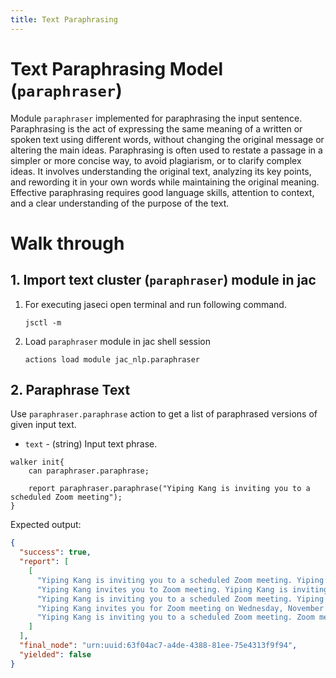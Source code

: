 ```yaml
---
title: Text Paraphrasing
---
```


# Text Paraphrasing Model (`paraphraser`)

Module `paraphraser` implemented for paraphrasing the input sentence. Paraphrasing is the act of expressing the same meaning of a written or spoken text using different words, without changing the original message or altering the main ideas. Paraphrasing is often used to restate a passage in a simpler or more concise way, to avoid plagiarism, or to clarify complex ideas. It involves understanding the original text, analyzing its key points, and rewording it in your own words while maintaining the original meaning. Effective paraphrasing requires good language skills, attention to context, and a clear understanding of the purpose of the text.


# **Walk through**

## **1. Import text cluster (`paraphraser`) module in jac**
1. For executing jaseci open terminal and run following command.
    ```
    jsctl -m
    ```
2.  Load `paraphraser` module in jac shell session
    ```
    actions load module jac_nlp.paraphraser
    ```

## **2. Paraphrase Text**

Use `paraphraser.paraphrase` action to get a list of paraphrased versions of given input text.

- `text` - (string) Input text phrase.

```jac
walker init{
    can paraphraser.paraphrase;

    report paraphraser.paraphrase("Yiping Kang is inviting you to a scheduled Zoom meeting");
}
```

Expected output:

```json
{
  "success": true,
  "report": [
    [
      "Yiping Kang is inviting you to a scheduled Zoom meeting. Yiping Kang is inviting you to a scheduled Zoom meeting.",
      "Yiping Kang invites you to Zoom meeting. Yiping Kang is inviting you to a scheduled Zoom meeting.",
      "Yiping Kang is inviting you to a scheduled Zoom meeting. Yiping Kang is inviting you to a scheduled Zoom meeting.",
      "Yiping Kang invites you for Zoom meeting on Wednesday, November 15th. Yiping Kang is inviting you to a scheduled Zoom meeting on Wednesday, November 15th.",
      "Yiping Kang is inviting you to a scheduled Zoom meeting. Zoom meeting is scheduled for Monday, May 15th, 2016."
    ]
  ],
  "final_node": "urn:uuid:63f04ac7-a4de-4388-81ee-75e4313f9f94",
  "yielded": false
}
```